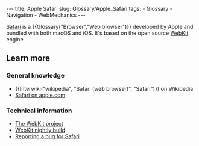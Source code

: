 --- title: Apple Safari slug: Glossary/Apple\_Safari tags: - Glossary - Navigation - WebMechanics ---

[Safari](https://www.apple.com/safari/) is a {{Glossary("Browser","Web browser")}} developed by Apple and bundled with both macOS and iOS. It's based on the open source [WebKit](https://webkit.org/) engine.

Learn more
----------

### General knowledge

-   {{Interwiki("wikipedia", "Safari (web browser)", "Safari")}} on Wikipedia
-   [Safari on apple.com](https://www.apple.com/safari/)

### Technical information

-   [The WebKit project](https://webkit.org/)
-   [WebKit nightly build](https://nightly.webkit.org/)
-   [Reporting a bug for Safari](https://bugs.webkit.org/)
